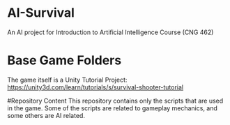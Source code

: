 # AI-Survival
An AI project for Introduction to Artificial Intelligence Course (CNG 462)


# Base Game Folders
The game itself is a Unity Tutorial Project: https://unity3d.com/learn/tutorials/s/survival-shooter-tutorial 

#Repository Content
This repository contains only the scripts that are used in the game. Some of the scripts are related to gameplay mechanics, and some others are AI related.

